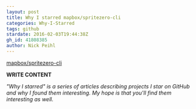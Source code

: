 ```yaml
---
layout: post
title: Why I starred mapbox/spritezero-cli
categories: Why-I-Starred
tags: github
stardate: 2016-02-03T19:44:38Z
gh_id: 41808385
author: Nick Peihl
---
```


[mapbox/spritezero-cli](star.repo.html_url)

**WRITE CONTENT**

*"Why I starred" is a series of articles describing projects I star on GitHub and why I found them interesting. My hope is that you'll find them interesting as well.*

